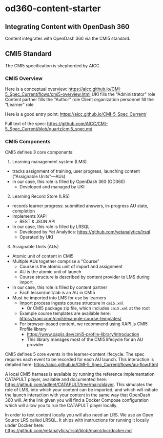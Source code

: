 # od360-content-starter

## Integrating Content with OpenDash 360

Content integrates with OpenDash 360 via the CMI5 standard.

## CMI5 Standard

The CMI5 specification is shepherded by AICC.

### CMI5 Overview

Here is a conceptual overview: https://aicc.github.io/CMI-5_Spec_Current/flows/cmi5-overview.html
UKI fills the "Administrator" role
Content partner fills the "Author" role
Client organization personnel fill the "Learner" role

Here is a good entry point: https://aicc.github.io/CMI-5_Spec_Current/

Full text of the spec: https://github.com/AICC/CMI-5_Spec_Current/blob/quartz/cmi5_spec.md

### CMI5 Components

CMI5 defines 3 core components:

1. Learning management system (LMS)
  * tracks assignment of training, user progress, launching content ("Assignable Units"—AUs)
  * In our case, this role is filled by OpenDash 360 (OD360)
    * Developed and managed by UKI
2. Learning Record Store (LRS)
  * records learner progress: submitted answers, in-progress AU state, completion
  * Implements XAPI
    * REST & JSON API
  * In our case, this role is filled by LRSQL
    * Developed by Yet Analytics: https://github.com/yetanalytics/lrsql
    * Operated by UKI
3. Assignable Units (AUs)
  * Atomic unit of content in CMI5
  * Multiple AUs together comprise a "Course"
    * Course is the atomic unit of import and assignment
    * AU is the atomic unit of launch
    * Course structure is described by content provider to LMS during import
  * In our case, this role is filled by content partner
    * Each lesson/unit/lab is an AU in CMI5
  * Must be imported into LMS for use by learners
    * Import process ingests course structure in `cmi5.xml`
      * Or CMI5 package zip file, which includes `cmi5.xml` at the root
    * Example course templates are available here: https://xapi.com/cmi5/example-course-templates/
    * For browser-based content, we recommend using XAPI.js CMI5 Profile library
      * https://www.xapijs.dev/cmi5-profile-library/introduction
      * This library manages most of the CMI5 lifecycle for an AU provider

CMI5 defines 5 core events in the learner-content lifecycle. The spec requires each event to be recorded for each AU launch. This interaction is detailed here: https://aicc.github.io/CMI-5_Spec_Current/flows/au-flow.html

A local CMI5 harness is available by running the reference implementation CATAPULT player, available and documented here: https://github.com/adlnet/CATAPULT/tree/main/player. This simulates the role of LMS, into which your content can be imported, and which will initiate the launch interaction with your content in the same way that OpenDash 360 will. At the link given you will find a Docker Compose configuration which will allow you to run the CATAPULT player locally.

In order to test content locally you will also need an LRS. We use an Open Source LRS called LRSQL. It ships with instructions for running it locally under Docker here: https://github.com/yetanalytics/lrsql/blob/main/doc/docker.md
